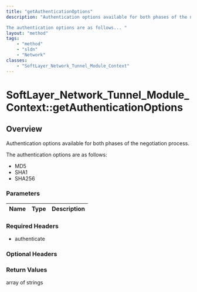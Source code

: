 ```yaml
---
title: "getAuthenticationOptions"
description: "Authentication options available for both phases of the negotiation process. 

The authentication options are as follows... "
layout: "method"
tags:
    - "method"
    - "sldn"
    - "Network"
classes:
    - "SoftLayer_Network_Tunnel_Module_Context"
---
```

# SoftLayer_Network_Tunnel_Module_Context::getAuthenticationOptions
## Overview 
Authentication options available for both phases of the negotiation process. 

The authentication options are as follows: 
* MD5
* SHA1
* SHA256

### Parameters 
|Name | Type | Description |
| --- | --- | --- |


### Required Headers
* authenticate

### Optional Headers

### Return Values
array of strings

